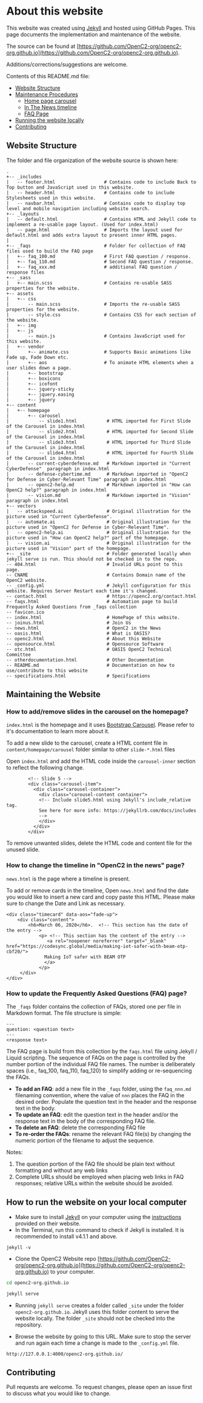 # About this website

This website was created using [Jekyll](https://jekyllrb.com/)
and hosted using GitHub Pages. This page documents the
implementation and maintenance of the website.

The source can be found at
[https://github.com/OpenC2-org/openc2-org.github.io](https://github.com/OpenC2-org/openc2-org.github.io).

Additions/corrections/suggestions are welcome.

Contents of this README.md file:
 - [Website Structure](#website-structure)
 - [Maintenance Procedures](#maintaining-the-website)
   - [Home page
     carousel](#how-to-addremove-slides-in-the-carousel-on-the-homepage)
   - [In The News
     timeline](#how-to-change-the-timeline-in-openc2-in-the-news-page)
   - [FAQ
     Page](#how-to-update-the-frequently-asked-questions-faq-page)
 - [Running the website
   locally](#how-to-run-the-website-on-your-local-computer)
 - [Contributing](#contributing)

## Website Structure
The folder and file organization of the website source is shown
here:
```
.
+-- _includes
|   -- footer.html                  # Contains code to include Back to Top button and JavaScript used in this website.
|   -- header.html                  # Contains code to include Stylesheets used in this website.
|   -- navbar.html                  # Contains code to display top level and mobile navigation including website search.
+-- _layouts
|   -- default.html                 # Contains HTML and Jekyll code to implement a re-usable page layout. (Used for index.html)
|   -- page.html                    # Imports the layout used for default.html and adds extra layout to present inner HTML pages.
|
+-- _faqs                           # Folder for collection of FAQ files used to build the FAQ page
|   +-- faq_100.md                  # First FAQ question / response.
|   +-- faq_110.md                  # Second FAQ question / response.
|   +-- faq_xxx.md                  # additional FAQ question / response files
+-- _sass
|   +-- main.scss                   # Contains re-usable SASS properties for the website.
+-- assets
|   +-- css
|       -- main.scss                # Imports the re-usable SASS properties for the website.
|       -- style.css                # Contains CSS for each section of the website.
|   +-- img   
|   +-- js
|       -- main.js                  # Contains JavaScript used for this website.
|   +-- vendor
|       +-- animate.css             # Supports Basic animations like Fade up, Fade Down etc.
|       +-- aos                     # To animate HTML elements when a user slides down a page.
|       +-- bootstrap
|       +-- boxicons
|       +-- icofont
|       +-- jquery-sticky
|       +-- jquery.easing
|       +-- jquery
+-- content
|   +-- homepage
|       +-- carousel
|           -- slide1.html           # HTML imported for First Slide of the Carousel in index.html
|           -- slide2.html           # HTML imported for Second Slide of the Carousel in index.html
|           -- slide3.html           # HTML imported for Third Slide of the Carousel in index.html
|           -- slide4.html           # HTML imported for Fourth Slide of the Carousel in index.html
|       -- current-cyberdefense.md   # Markdown imported in "Current CyberDefense"  paragraph in index.html
|       -- defense-cybertime.md      # Markdown imported in "OpenC2 for Defense in Cyber-Relevant Time" paragraph in index.html
|       -- openc2-help.md            # Markdown imported in "How can OpenC2 help?" paragraph in index.html
|       -- vision.md                 # Markdown imported in "Vision" paragraph in index.html
+-- vectors
|   -- attackspeed.ai                # Original illustration for the picture used in "Current CyberDefense".
|   -- automate.ai                   # Original illustration for the picture used in "OpenC2 for Defense in Cyber-Relevant Time".
|   -- openc2-help.ai                # Original illustration for the picture used in "How can OpenC2 help?" part of the homepage.
|   -- vision.ai                     # Original illustration for the picture used in "Vision" part of the homepage.
+-- _site                            # Folder generated locally when jekyll serve is run. This should not be checked in to the repo.
-- 404.html                          # Invalid URLs point to this page.
-- CNAME                             # Contains Domain name of the OpenC2 website.
-- _config.yml                       # Jekyll configuration for this website. Requires Server Restart each time it's changed.
-- contact.html                      # https://openc2.org/contact.html
-- faqs.html                         # Automation page to build Frequently Asked Questions from _faqs collection
-- favicon.ico
-- index.html                        # HomePage of this website.
-- joinus.html                       # Join Us
-- news.html                         # OpenC2 in the News
-- oasis.html                        # What is OASIS?
-- openc2.html                       # About this Website
-- opensource.html                   # Opensource Software
-- otc.html                          # OASIS OpenC2 Technical Committee
-- otherdocumentation.html           # Other Documentation
-- README.md                         # Documentation on how to use/contribute to this website
-- specifications.html               # Specifications

```

## Maintaining the Website

### How to add/remove slides in the carousel on the homepage?
```index.html``` is the homepage and it uses [Bootstrap
Carousel](https://getbootstrap.com/docs/4.0/components/carousel).
Please refer to it's documentation to learn more about it.

To add a new slide to the carousel, create a HTML content file in
```content/homepage/carousel``` folder similar to other
```slide-*.html``` files

Open ```index.html``` and add the HTML code inside the
```carousel-inner``` section to reflect the following change.

```
        <!-- Slide 5 -->
        <div class="carousel-item">
          <div class="carousel-container">
            <div class="carousel-content container">
            <!-- Include slide5.html using Jekyll's include_relative tag. 
            See here for more info: https://jekyllrb.com/docs/includes 
            -->
            </div>
          </div>
        </div>
```

To remove unwanted slides, delete the HTML code and content file
for the unused slide.

### How to change the timeline in "OpenC2 in the news" page?
```news.html``` is the page where a timeline is present.

To add or remove cards in the timeline, Open ```news.html``` and
find the date you would like to insert a new card and copy paste
this HTML. Please make sure to change the Date and Link as
necessary.

```
<div class="timecard" data-aos="fade-up">
    <div class="content">
        <h6>March 06, 2020</h6>.  <!-- This section has the date of the entry -->
            <p> <!-- This section has the content of the entry -->
               <a rel="noopener noreferrer" target="_blank" href="https://codesync.global/media/making-iot-safer-with-beam-otp-cbf20/">
              Making IoT safer with BEAM OTP
              </a>
            </p>
     </div>
</div>
```

### How to update the Frequently Asked Questions (FAQ) page?
The `_faqs` folder contains the collection of FAQs, stored one
per file in Markdown format. The file structure is simple:

```
---
question: <question text>
---
<response text>
```
The FAQ page is build from this collection by the `faqs.html`
file using Jekyll / Liquid scripting. The sequence of FAQs on the
page is controlled by the number portion of the individual FAQ
file names. The number is deliberately spaces (i.e., faq_100,
faq_110, faq_120) to simplify adding or re-sequencing the FAQs.

 - **To add an FAQ**: add a new file in the `_faqs` folder, using
   the `faq_nnn.md` filenaming convention, where the value of
   `nnn` places the FAQ in the desired order. Populate the
   question text in the header and the response text in the body.
 - **To update an FAQ**: edit the question text in the header
   and/or the response text in the body of the corresponding FAQ
   file.
 - **To delete an FAQ**:  delete the corresponding FAQ file
 - **To re-order the FAQs**: rename the relevant FAQ file(s) by
   changing the numeric portion of the filename to adjust the
   sequence.

Notes:
1) The question portion of the FAQ file should be plain text
   without formatting and without any web links
2) Complete URLs should be employed when placing web links in FAQ
   responses; relative URLs within the website should be avoided.

## How to run the website on your local computer

- Make sure to install [Jekyll](https://jekyllrb.com/) on your
  computer using the [instructions](https://jekyllrb.com/docs/)
  provided on their website.
- In the Terminal, run this command to check if Jekyll is
  installed. It is recommended to install v4.1.1 and above.
```
jekyll -v
```
- Clone the OpenC2 Website repo
  [https://github.com/OpenC2-org/openc2-org.github.io](https://github.com/OpenC2-org/openc2-org.github.io)
  to your computer.

```bash
cd openc2-org.github.io

jekyll serve
```
- Running ```jekyll serve``` creates a folder called ```_site```
  under the folder ```openc2-org.github.io```. Jekyll uses this
  folder content to serve the website locally. The folder
  ```_site``` should not be checked into the repository.

- Browse the website by going to this URL. Make sure to stop the
  server and run again each time a change is made to the
  ```_config.yml``` file.

```
http://127.0.0.1:4000/openc2-org.github.io/
```


## Contributing
Pull requests are welcome. To request changes, please open an
issue first to discuss what you would like to change.

